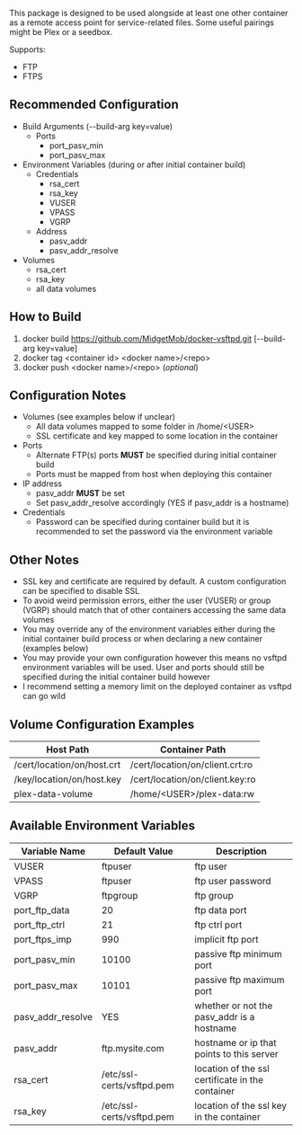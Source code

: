This package is designed to be used alongside at least one other container as a remote access point for service-related files. Some useful pairings might be Plex or a seedbox.

Supports:
* FTP
* FTPS

## Recommended Configuration
* Build Arguments (--build-arg key=value)
  * Ports
    * port_pasv_min
    * port_pasv_max
* Environment Variables (during or after initial container build)
  * Credentials
    * rsa_cert
    * rsa_key
    * VUSER
    * VPASS
    * VGRP
  * Address
    * pasv_addr
    * pasv_addr_resolve
* Volumes
  * rsa_cert
  * rsa_key
  * all data volumes

## How to Build
1. docker build https://github.com/MidgetMob/docker-vsftpd.git [--build-arg key=value]  
3. docker tag \<container id> \<docker name>/\<repo>  
3. docker push \<docker name>/\<repo> (*optional*)

## Configuration Notes
* Volumes (see examples below if unclear)
  * All data volumes mapped to some folder in /home/\<USER>
  * SSL certificate and key mapped to some location in the container
* Ports
  * Alternate FTP(s) ports **MUST** be specified during initial container build
  * Ports must be mapped from host when deploying this container
* IP address
  * pasv_addr **MUST** be set
  * Set pasv_addr_resolve accordingly (YES if pasv_addr is a hostname)
* Credentials
  * Password can be specified during container build but it is recommended to set the password via the environment variable

## Other Notes
* SSL key and certificate are required by default. A custom configuration can be specified to disable SSL
* To avoid weird permission errors, either the user (VUSER) or group (VGRP) should match that of other containers accessing the same data volumes
* You may override any of the environment variables either during the initial container build process or when declaring a new container (examples below)
* You may provide your own configuration however this means no vsftpd environment variables will be used. User and ports should still be specified during the initial container build however
* I recommend setting a memory limit on the deployed container as vsftpd can go wild

## Volume Configuration Examples
Host Path | Container Path
--------- | --------------
/cert/location/on/host.crt | /cert/location/on/client.crt:ro
/key/location/on/host.key | /cert/location/on/client.key:ro
plex-data-volume | /home/\<USER>/plex-data:rw

## Available Environment Variables
Variable Name | Default Value | Description
------------- | ------------- | -----------
VUSER | ftpuser | ftp user  
VPASS | ftpuser | ftp user password  
VGRP | ftpgroup | ftp group  
port_ftp_data | 20 | ftp data port 
port_ftp_ctrl | 21 | ftp ctrl port  
port_ftps_imp | 990 | implicit ftp port  
port_pasv_min | 10100 | passive ftp minimum port  
port_pasv_max | 10101 | passive ftp maximum port
pasv_addr_resolve | YES | whether or not the pasv_addr is a hostname
pasv_addr | ftp.mysite.com | hostname or ip that points to this server  
rsa_cert | /etc/ssl-certs/vsftpd.pem | location of the ssl certificate in the container  
rsa_key | /etc/ssl-certs/vsftpd.pem | location of the ssl key in the container

